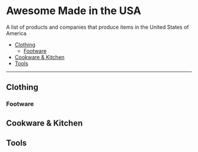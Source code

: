 # Awesome Made in the USA

A list of products and companies that produce items in the United States of America

- [Clothing](#clothing)
  * [Footware](#footware)
- [Cookware & Kitchen](#Cookware_&_Kitchen)
- [Tools](#tools)

--------------------
## Clothing

### Footware

## Cookware & Kitchen

## Tools
